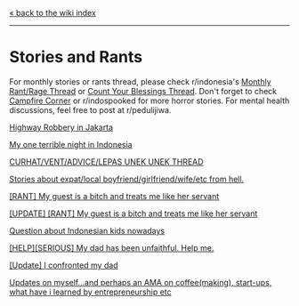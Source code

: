 [« back to the wiki index](https://www.reddit.com/r/indonesia/wiki/index)

---

# **Stories and Rants**

For monthly stories or rants thread, please check r/indonesia's [Monthly Rant/Rage Thread](https://www.reddit.com/r/indonesia/search/?q=%22Monthly%20Rant%2FRage%20Thread%22&restrict_sr=1&sort=new) or [Count Your Blessings Thread](https://www.reddit.com/r/indonesia/search/?q=%22Count%20Your%20Blessings%20Thread%22&restrict_sr=1). Don't forget to check [Campfire Corner](https://www.reddit.com/r/indonesia/search/?q=%22campfire%20corner%22&restrict_sr=1) or r/indospooked for more horror stories. For mental health discussions, feel free to post at r/pedulijiwa.

[Highway Robbery in Jakarta](http://www.reddit.com/r/indonesia/comments/2uj9l8/highway_robbery_in_jakarta/)

[My one terrible night in Indonesia](http://www.reddit.com/r/indonesia/comments/243ly1/my_one_terrible_night_in_indonesia/)

[CURHAT/VENT/ADVICE/LEPAS UNEK UNEK THREAD](http://www.reddit.com/r/indonesia/comments/2916pe/curhatventadvicelepas_unek_unek_thread/)

[Stories about expat/local boyfriend/girlfriend/wife/etc from hell.](http://www.reddit.com/r/indonesia/comments/27uyle/stories_about_expatlocal/)

[[RANT] My guest is a bitch and treats me like her servant](http://www.reddit.com/r/indonesia/comments/2h5e08/rant_my_guest_is_a_bitch_and_treats_me_like_her/)

[[UPDATE] [RANT] My guest is a bitch and treats me like her servant](http://www.reddit.com/r/indonesia/comments/2hpiwd/update_rant_my_guest_is_a_bitch_and_treats_me/)

[Question about Indonesian kids nowadays](http://www.reddit.com/r/indonesia/comments/250t2x/question_about_indonesian_kids_nowadays/)

[[HELP][SERIOUS] My dad has been unfaithful. Help me.](http://www.reddit.com/r/indonesia/comments/2miv5p/helpserious_my_dad_has_been_unfaithful_help_me/)

[[Update] I confronted my dad](http://www.reddit.com/r/indonesia/comments/2rkv94/update_i_confronted_my_dad/)

[Updates on myself...and perhaps an AMA on coffee(making), start-ups, what have i learned by entrepreneurship etc](http://www.reddit.com/r/indonesia/comments/2uw48w/updates_on_myselfand_perhaps_an_ama_on/)